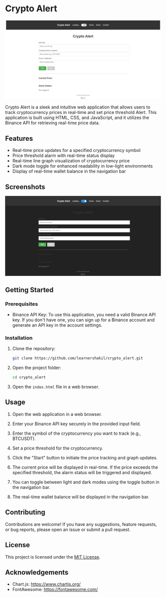 # Crypto Alert

<p align="center">
  <img src="img\light.png" alt="Crypto Alert Logo">
</p>

Crypto Alert is a sleek and intuitive web application that allows users to track cryptocurrency prices in real-time and set price threshold Alert. This application is built using HTML, CSS, and JavaScript, and it utilizes the Binance API for retrieving real-time price data.

## Features

- Real-time price updates for a specified cryptocurrency symbol
- Price threshold alarm with real-time status display
- Real-time line graph visualization of cryptocurrency price
- Dark mode toggle for enhanced readability in low-light environments
- Display of real-time wallet balance in the navigation bar

## Screenshots

<p align="center">
  <img src="img\dark.png" alt="Crypto Alert">
</p>

## Getting Started

### Prerequisites

- Binance API Key: To use this application, you need a valid Binance API key. If you don't have one, you can sign up for a Binance account and generate an API key in the account settings.

### Installation

1. Clone the repository:

   ```bash
   git clone https://github.com/learnershakil/crypto_alert.git
   ```

2. Open the project folder:

   ```bash
   cd crypto_alert
   ```

3. Open the `index.html` file in a web browser.

## Usage

1. Open the web application in a web browser.

2. Enter your Binance API key securely in the provided input field.

3. Enter the symbol of the cryptocurrency you want to track (e.g., BTCUSDT).

4. Set a price threshold for the cryptocurrency.

5. Click the "Start" button to initiate the price tracking and graph updates.

6. The current price will be displayed in real-time. If the price exceeds the specified threshold, the alarm status will be triggered and displayed.

7. You can toggle between light and dark modes using the toggle button in the navigation bar.

8. The real-time wallet balance will be displayed in the navigation bar.

## Contributing

Contributions are welcome! If you have any suggestions, feature requests, or bug reports, please open an issue or submit a pull request. 

## License

This project is licensed under the [MIT License](LICENSE).

## Acknowledgements

- Chart.js: https://www.chartjs.org/
- FontAwesome: https://fontawesome.com/

```
